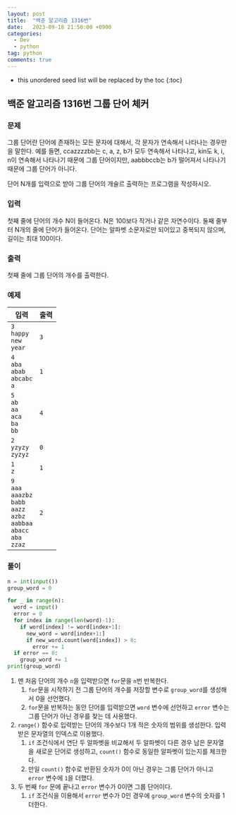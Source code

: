 ```yaml
---
layout: post
title:  "백준 알고리즘 1316번"
date:   2023-09-18 21:50:00 +0900
categories: 
  - Dev
  - python
tag: python
comments: true
---
```


* this unordered seed list will be replaced by the toc
{:toc}

## 백준 알고리즘 1316번 그룹 단어 체커

### 문제

그룹 단어란 단어에 존재하는 모든 문자에 대해서, 각 문자가 연속해서 나타나는 경우만을 말한다. 예를 들면, ccazzzzbb는 c, a, z, b가 모두 연속해서 나타나고, kin도 k, i, n이 연속해서 나타나기 때문에 그룹 단어이지만, aabbbccb는 b가 떨어져서 나타나기 때문에 그룹 단어가 아니다.

단어 N개를 입력으로 받아 그룹 단어의 개술르 출력하는 프로그램을 작성하시오.

### 입력

첫째 줄에 단어의 개수 N이 들어온다. N은 100보다 작거나 같은 자연수이다. 둘째 줄부터 N개의 줄에 단어가 들어온다. 단어는 알파벳 소문자로만 되어있고 중복되지 않으며, 길이는 최대 100이다.

### 출력

첫째 줄에 그룹 단어의 개수를 출력한다.

### 예제

| 입력 | 출력 |
| --- | --- |
| `3` <br/> `happy` <br/> `new` <br/> `year` | `3` |
| `4` <br/> `aba` <br/> `abab` <br/> `abcabc` <br/> `a` | `1` |
| `5` <br/> `ab` <br/> `aa` <br/> `aca` <br/> `ba` <br/> `bb` | `4` |
| `2` <br/> `yzyzy` <br/> `zyzyz` | `0` |
| `1` <br/> `z` | `1` |
| `9` <br/> `aaa` <br/> `aaazbz` <br/> `babb` <br/> `aazz` <br/> `azbz` <br/> `aabbaa` <br/> `abacc` <br/> `aba` <br/> `zzaz` | `2` |

### 풀이

```py
n = int(input())
group_word = 0

for _ in range(n):
  word = input()
  error = 0
  for index in range(len(word)-1):
    if word[index] != word[index+1]:
      new_word = word[index+1:]
      if new_word.count(word[index]) > 0:
        error += 1
  if error == 0:
    group_word += 1
print(group_word)
```

1. 맨 처음 단어의 개수 `n`을 입력받으면 `for`문을 `n`번 반복한다.
   1. `for`문을 시작하기 전 그룹 단어의 개수를 저장할 변수로 `group_word`를 생성해서 0을 선언했다.
   2. `for`문을 반복하는 동안 단어를 입력받으면 `word` 변수에 선언하고 `error` 변수는 그룹 단어가 아닌 경우를 찾는 데 사용했다.
2. `range()` 함수로 입력받는 단어의 개수보다 1개 적은 숫자의 범위를 생성한다. 입력받은 문자열의 인덱스로 이용했다.
   1. `if` 조건식에서 연단 두 알파벳을 비교해서 두 알파벳이 다른 경우 남은 문자열을 새로운 단어로 생성하고, `count()` 함수로 동일한 알파벳이 있는지를 체크한다.
   2. 만일 `count()` 함수로 반환된 숫자가 0이 아닌 경우는 그룹 단어가 아니고 `error` 변수에 `1`을 더했다.
3. 두 번째 `for` 문에 끝나고 `error` 변수가 0이면 그룹 단어이다. 
   1. `if` 조건식을 이용해서 `error` 변수가 0인 경우에 `group_word` 변수의 숫자를 1 더한다.